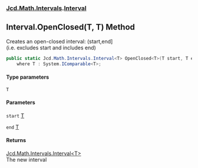 ### [Jcd.Math.Intervals](Jcd.Math.Intervals.md 'Jcd.Math.Intervals').[Interval](Jcd.Math.Intervals.Interval.md 'Jcd.Math.Intervals.Interval')

## Interval.OpenClosed<T>(T, T) Method

Creates an open-closed interval: (start,end]  
(i.e. excludes start and includes end)

```csharp
public static Jcd.Math.Intervals.Interval<T> OpenClosed<T>(T start, T end)
    where T : System.IComparable<T>;
```
#### Type parameters

<a name='Jcd.Math.Intervals.Interval.OpenClosed_T_(T,T).T'></a>

`T`
#### Parameters

<a name='Jcd.Math.Intervals.Interval.OpenClosed_T_(T,T).start'></a>

`start` [T](Jcd.Math.Intervals.Interval.OpenClosed_T_(T,T).md#Jcd.Math.Intervals.Interval.OpenClosed_T_(T,T).T 'Jcd.Math.Intervals.Interval.OpenClosed<T>(T, T).T')

<a name='Jcd.Math.Intervals.Interval.OpenClosed_T_(T,T).end'></a>

`end` [T](Jcd.Math.Intervals.Interval.OpenClosed_T_(T,T).md#Jcd.Math.Intervals.Interval.OpenClosed_T_(T,T).T 'Jcd.Math.Intervals.Interval.OpenClosed<T>(T, T).T')

#### Returns
[Jcd.Math.Intervals.Interval&lt;](Jcd.Math.Intervals.Interval_T_.md 'Jcd.Math.Intervals.Interval<T>')[T](Jcd.Math.Intervals.Interval.OpenClosed_T_(T,T).md#Jcd.Math.Intervals.Interval.OpenClosed_T_(T,T).T 'Jcd.Math.Intervals.Interval.OpenClosed<T>(T, T).T')[&gt;](Jcd.Math.Intervals.Interval_T_.md 'Jcd.Math.Intervals.Interval<T>')  
The new interval